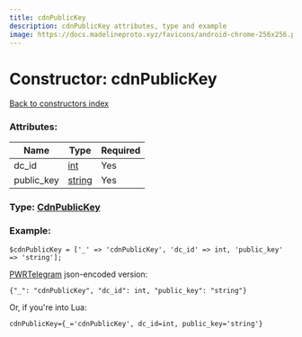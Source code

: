 ```yaml
---
title: cdnPublicKey
description: cdnPublicKey attributes, type and example
image: https://docs.madelineproto.xyz/favicons/android-chrome-256x256.png
---
```

# Constructor: cdnPublicKey  
[Back to constructors index](index.md)



### Attributes:

| Name     |    Type       | Required |
|----------|---------------|----------|
|dc\_id|[int](../types/int.md) | Yes|
|public\_key|[string](../types/string.md) | Yes|



### Type: [CdnPublicKey](../types/CdnPublicKey.md)


### Example:

```
$cdnPublicKey = ['_' => 'cdnPublicKey', 'dc_id' => int, 'public_key' => 'string'];
```  

[PWRTelegram](https://pwrtelegram.xyz) json-encoded version:

```
{"_": "cdnPublicKey", "dc_id": int, "public_key": "string"}
```


Or, if you're into Lua:  


```
cdnPublicKey={_='cdnPublicKey', dc_id=int, public_key='string'}

```


